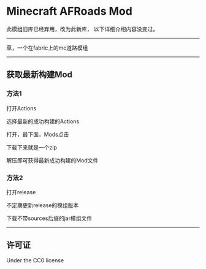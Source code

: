 # Minecraft AFRoads Mod

此模组旧库已经弃用，改为此新库，
以下详细介绍内容没变过。

-------

草，一个在fabric上的mc道路模组
  
-------

## 获取最新构建Mod  
### 方法1  

打开Actions  

选择最新的成功构建的Actions  

打开，最下面，Mods点击  

下载下来就是一个zip  

解压即可获得最新成功构建的Mod文件  

### 方法2   

打开release   

不定期更新release的模组版本   

下载不带sources后缀的jar模组文件  
  
-------  

## 许可证  

Under the CC0 license  
